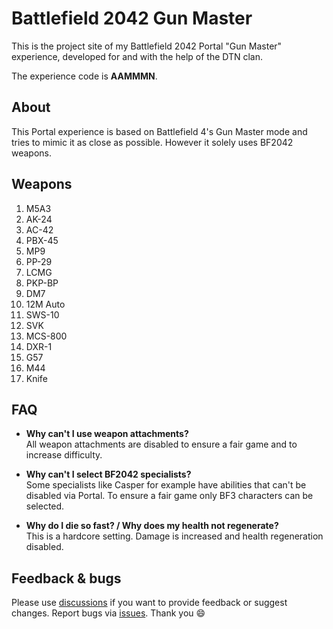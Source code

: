 # Battlefield 2042 Gun Master

This is the project site of my Battlefield 2042 Portal "Gun Master" experience, developed for and with the help of the DTN clan.

The experience code is **AAMMMN**.

## About

This Portal experience is based on Battlefield 4's Gun Master mode and tries to mimic it as close as possible. However it solely uses BF2042 weapons.

## Weapons

1. M5A3
2. AK-24
3. AC-42
4. PBX-45
5. MP9
6. PP-29
7. LCMG
8. PKP-BP
9. DM7
10. 12M Auto
11. SWS-10
12. SVK
13. MCS-800
14. DXR-1
15. G57
16. M44
17. Knife

## FAQ

* **Why can't I use weapon attachments?**  
  All weapon attachments are disabled to ensure a fair game and to increase difficulty.

* **Why can't I select BF2042 specialists?**  
  Some specialists like Casper for example have abilities that can't be disabled via Portal. To ensure a fair game only BF3 characters can be selected.

* **Why do I die so fast? / Why does my health not regenerate?**  
  This is a hardcore setting. Damage is increased and health regeneration disabled.

## Feedback & bugs

Please use [discussions](https://github.com/svenjacobs/bf2042-portal-gun-master/discussions) if you want to provide feedback or suggest changes. Report bugs via [issues](https://github.com/svenjacobs/bf2042-portal-gun-master/issues). Thank you 😄
